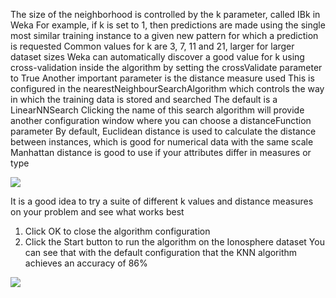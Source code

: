 The size of the neighborhood is controlled by the k parameter, called IBk in Weka For
example, if k is set to 1, then predictions are made using the single most similar training
instance to a given new pattern for which a prediction is requested Common values for k
are 3, 7, 11 and 21, larger for larger dataset sizes Weka can automatically discover a good
value for k using cross-validation inside the algorithm by setting the crossValidate parameter to
True Another important parameter is the distance measure used This is configured in the
nearestNeighbourSearchAlgorithm which controls the way in which the training data is stored
and searched The default is a LinearNNSearch Clicking the name of this search algorithm will
provide another configuration window where you can choose a distanceFunction parameter By
default, Euclidean distance is used to calculate the distance between instances, which is good
for numerical data with the same scale Manhattan distance is good to use if your attributes
differ in measures or type

![](https://github.com/fenago/katacoda-scenarios/raw/master/machine-learning-mastery-weka/machine-learning-mastery-weka-chapter-17/steps/images/87.png)

It is a good idea to try a suite of different k values and distance measures on your problem
and see what works best
1) Click OK to close the algorithm configuration
2) Click the Start button to run the algorithm on the Ionosphere dataset
You can see that with the default configuration that the KNN algorithm achieves an accuracy
of 86%

![](https://github.com/fenago/katacoda-scenarios/raw/master/machine-learning-mastery-weka/machine-learning-mastery-weka-chapter-17/steps/images/88.png)
